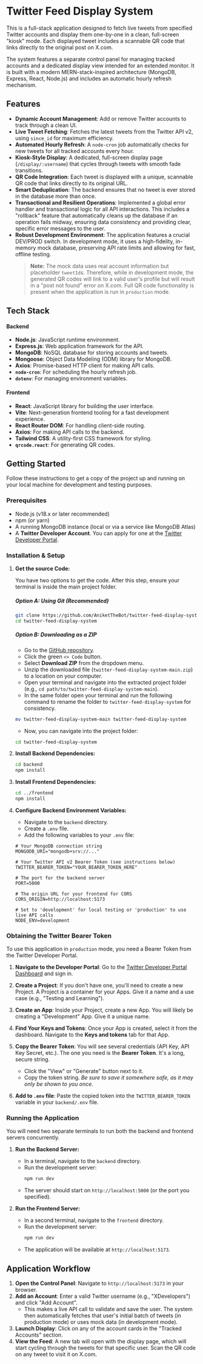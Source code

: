 # Twitter Feed Display System

This is a full-stack application designed to fetch live tweets from specified Twitter accounts and display them one-by-one in a clean, full-screen "kiosk" mode. Each displayed tweet includes a scannable QR code that links directly to the original post on X.com.

The system features a separate control panel for managing tracked accounts and a dedicated display view intended for an extended monitor. It is built with a modern MERN-stack-inspired architecture (MongoDB, Express, React, Node.js) and includes an automatic hourly refresh mechanism.

## Features

- **Dynamic Account Management**: Add or remove Twitter accounts to track through a clean UI.
- **Live Tweet Fetching**: Fetches the latest tweets from the Twitter API v2, using `since_id` for maximum efficiency.
- **Automated Hourly Refresh**: A `node-cron` job automatically checks for new tweets for all tracked accounts every hour.
- **Kiosk-Style Display**: A dedicated, full-screen display page (`/display/:username`) that cycles through tweets with smooth fade transitions.
- **QR Code Integration**: Each tweet is displayed with a unique, scannable QR code that links directly to its original URL.
- **Smart Deduplication**: The backend ensures that no tweet is ever stored in the database more than once.
- **Transactional and Resilient Operations**: Implemented a global error handler and transactional logic for all API interactions. This includes a "rollback" feature that automatically cleans up the database if an operation fails midway, ensuring data consistency and providing clear, specific error messages to the user.
- **Robust Development Environment**: The application features a crucial DEV/PROD switch. In development mode, it uses a high-fidelity, in-memory mock database, preserving API rate limits and allowing for fast, offline testing.
  > **Note:** The mock data uses real account information but placeholder `tweetId`s. Therefore, while in development mode, the generated QR codes will link to a valid user's profile but will result in a "post not found" error on X.com. Full QR code functionality is present when the application is run in `production` mode.

## Tech Stack

#### Backend

- **Node.js**: JavaScript runtime environment.
- **Express.js**: Web application framework for the API.
- **MongoDB**: NoSQL database for storing accounts and tweets.
- **Mongoose**: Object Data Modeling (ODM) library for MongoDB.
- **Axios**: Promise-based HTTP client for making API calls.
- **`node-cron`**: For scheduling the hourly refresh job.
- **`dotenv`**: For managing environment variables.

#### Frontend

- **React**: JavaScript library for building the user interface.
- **Vite**: Next-generation frontend tooling for a fast development experience.
- **React Router DOM**: For handling client-side routing.
- **Axios**: For making API calls to the backend.
- **Tailwind CSS**: A utility-first CSS framework for styling.
- **`qrcode.react`**: For generating QR codes.

## Getting Started

Follow these instructions to get a copy of the project up and running on your local machine for development and testing purposes.

### Prerequisites

- Node.js (v18.x or later recommended)
- npm (or yarn)
- A running MongoDB instance (local or via a service like MongoDB Atlas)
- A **Twitter Developer Account**. You can apply for one at the [Twitter Developer Portal](https://developer.twitter.com/en/portal/dashboard).

### Installation & Setup

1.  **Get the source Code:**

    You have two options to get the code. After this step, ensure your terminal is inside the main project folder.

    ##### Option A: Using Git (Recommended)

    ```sh
    git clone https://github.com/AniketTheBot/twitter-feed-display-system.git
    cd twitter-feed-display-system
    ```

    ##### Option B: Downloading as a ZIP
    - Go to the [GitHub repository](https://github.com/AniketTheBot/twitter-feed-display-system).
    - Click the green `<> Code` button.
    - Select **Download ZIP** from the dropdown menu.
    - Unzip the downloaded file (`twitter-feed-display-system-main.zip`) to a location on your computer.
    - Open your terminal and navigate into the extracted project folder (e.g., `cd path/to/twitter-feed-display-system-main`).
    - In the same folder open your terminal and run the following command to rename the folder to `twitter-feed-display-system` for consistency.

    ```sh
    mv twitter-feed-display-system-main twitter-feed-display-system
    ```

    - Now, you can navigate into the project folder:

    ```sh
    cd twitter-feed-display-system
    ```

2.  **Install Backend Dependencies:**

    ```sh
    cd backend
    npm install
    ```

3.  **Install Frontend Dependencies:**

    ```sh
    cd ../frontend
    npm install
    ```

4.  **Configure Backend Environment Variables:**
    - Navigate to the `backend` directory.
    - Create a `.env` file.
    - Add the following variables to your `.env` file:

    ```env
    # Your MongoDB connection string
    MONGODB_URI="mongodb+srv://..."

    # Your Twitter API v2 Bearer Token (see instructions below)
    TWITTER_BEARER_TOKEN="YOUR_BEARER_TOKEN_HERE"

    # The port for the backend server
    PORT=5000

    # The origin URL for your frontend for CORS
    CORS_ORIGIN=http://localhost:5173

    # Set to 'development' for local testing or 'production' to use live API calls
    NODE_ENV=development
    ```

### Obtaining the Twitter Bearer Token

To use this application in `production` mode, you need a Bearer Token from the Twitter Developer Portal.

1.  **Navigate to the Developer Portal**: Go to the [Twitter Developer Portal Dashboard](https://developer.twitter.com/en/portal/dashboard) and sign in.

2.  **Create a Project**: If you don't have one, you'll need to create a new Project. A Project is a container for your Apps. Give it a name and a use case (e.g., "Testing and Learning").

3.  **Create an App**: Inside your Project, create a new App. You will likely be creating a "Development" App. Give it a unique name.

4.  **Find Your Keys and Tokens**: Once your App is created, select it from the dashboard. Navigate to the **Keys and tokens** tab for that App.

5.  **Copy the Bearer Token**: You will see several credentials (API Key, API Key Secret, etc.). The one you need is the **Bearer Token**. It's a long, secure string.
    - Click the "View" or "Generate" button next to it.
    - Copy the token string. _Be sure to save it somewhere safe, as it may only be shown to you once._

6.  **Add to `.env` file**: Paste the copied token into the `TWITTER_BEARER_TOKEN` variable in your `backend/.env` file.

### Running the Application

You will need two separate terminals to run both the backend and frontend servers concurrently.

1.  **Run the Backend Server:**
    - In a terminal, navigate to the `backend` directory.
    - Run the development server:
      ```sh
      npm run dev
      ```
    - The server should start on `http://localhost:5000` (or the port you specified).

2.  **Run the Frontend Server:**
    - In a second terminal, navigate to the `frontend` directory.
    - Run the development server:
      ```sh
      npm run dev
      ```
    - The application will be available at `http://localhost:5173`.

## Application Workflow

1.  **Open the Control Panel**: Navigate to `http://localhost:5173` in your browser.
2.  **Add an Account**: Enter a valid Twitter username (e.g., "XDevelopers") and click "Add Account".
    - This makes a live API call to validate and save the user. The system then automatically fetches that user's initial batch of tweets (in production mode) or uses mock data (in development mode).
3.  **Launch Display**: Click on any of the account cards in the "Tracked Accounts" section.
4.  **View the Feed**: A new tab will open with the display page, which will start cycling through the tweets for that specific user. Scan the QR code on any tweet to visit it on X.com.
